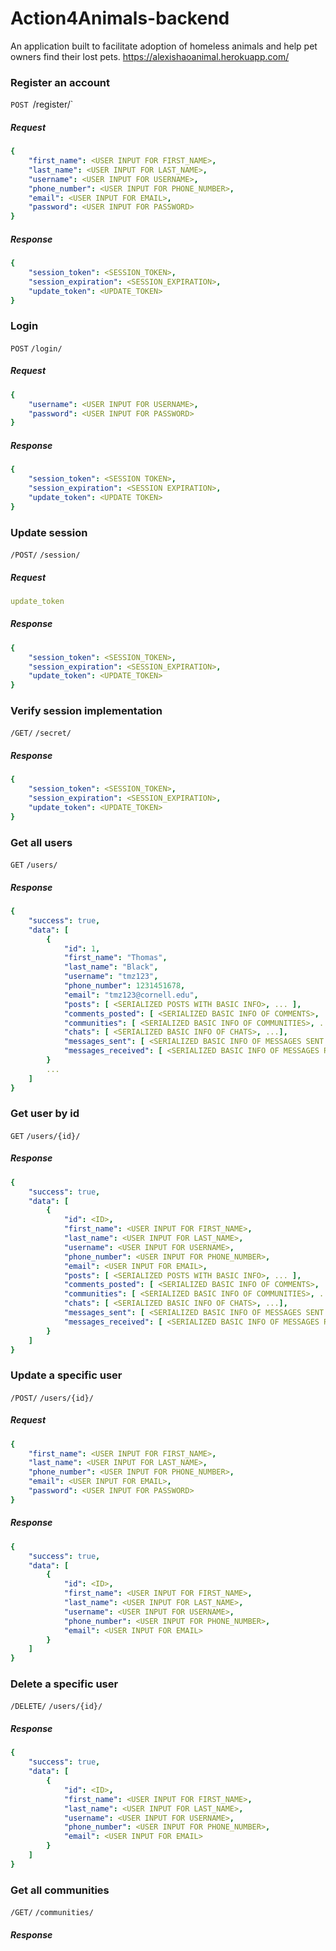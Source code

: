 # Action4Animals-backend
An application built to facilitate adoption of homeless animals and help pet owners find their lost pets.
https://alexishaoanimal.herokuapp.com/
### Register an account
`POST `/register/`
##### Request
```yaml
{
    "first_name": <USER INPUT FOR FIRST_NAME>,
    "last_name": <USER INPUT FOR LAST_NAME>,
    "username": <USER INPUT FOR USERNAME>,
    "phone_number": <USER INPUT FOR PHONE_NUMBER>,
    "email": <USER INPUT FOR EMAIL>,
    "password": <USER INPUT FOR PASSWORD>
}
```
##### Response
```yaml
{
    "session_token": <SESSION_TOKEN>,
    "session_expiration": <SESSION_EXPIRATION>,
    "update_token": <UPDATE_TOKEN>
}
```
### Login
`POST` `/login/`
##### Request
```yaml
{
    "username": <USER INPUT FOR USERNAME>,
    "password": <USER INPUT FOR PASSWORD>
}
```
##### Response
```yaml
{
    "session_token": <SESSION TOKEN>,
    "session_expiration": <SESSION EXPIRATION>,
    "update_token": <UPDATE TOKEN>
}
```
### Update session
`/POST/` `/session/`
##### Request
```yaml
update_token
```
##### Response
```yaml
{
    "session_token": <SESSION_TOKEN>,
    "session_expiration": <SESSION_EXPIRATION>,
    "update_token": <UPDATE_TOKEN>
}
```
### Verify session implementation
`/GET/` `/secret/`
##### Response
```yaml
{
    "session_token": <SESSION_TOKEN>,
    "session_expiration": <SESSION_EXPIRATION>,
    "update_token": <UPDATE_TOKEN>
}
```
### Get all users
`GET` `/users/`
##### Response
```yaml
{
    "success": true,
    "data": [
        {
            "id": 1,
            "first_name": "Thomas",
            "last_name": "Black",
            "username": "tmz123",
            "phone_number": 1231451678,
            "email": "tmz123@cornell.edu",
            "posts": [ <SERIALIZED POSTS WITH BASIC INFO>, ... ],
            "comments_posted": [ <SERIALIZED BASIC INFO OF COMMENTS>, ... ],
            "communities": [ <SERIALIZED BASIC INFO OF COMMUNITIES>, ... ],
            "chats": [ <SERIALIZED BASIC INFO OF CHATS>, ...],
            "messages_sent": [ <SERIALIZED BASIC INFO OF MESSAGES SENT BY THE USER>, ...],
            "messages_received": [ <SERIALIZED BASIC INFO OF MESSAGES RECEIVED BY THE USER>, ...]
        }
        ...
    ]
}
```
### Get user by id
`GET` `/users/{id}/`
##### Response
```yaml
{
    "success": true,
    "data": [
        {
            "id": <ID>,
            "first_name": <USER INPUT FOR FIRST_NAME>,
            "last_name": <USER INPUT FOR LAST_NAME>,
            "username": <USER INPUT FOR USERNAME>,
            "phone_number": <USER INPUT FOR PHONE_NUMBER>,
            "email": <USER INPUT FOR EMAIL>,
            "posts": [ <SERIALIZED POSTS WITH BASIC INFO>, ... ],
            "comments_posted": [ <SERIALIZED BASIC INFO OF COMMENTS>, ... ],
            "communities": [ <SERIALIZED BASIC INFO OF COMMUNITIES>, ... ],
            "chats": [ <SERIALIZED BASIC INFO OF CHATS>, ...],
            "messages_sent": [ <SERIALIZED BASIC INFO OF MESSAGES SENT BY THE USER>, ...],
            "messages_received": [ <SERIALIZED BASIC INFO OF MESSAGES RECEIVED BY THE USER>, ...]
        }
    ]
}
```
### Update a specific user
`/POST/` `/users/{id}/`
##### Request
```yaml
{
    "first_name": <USER INPUT FOR FIRST_NAME>,
    "last_name": <USER INPUT FOR LAST_NAME>,
    "phone_number": <USER INPUT FOR PHONE_NUMBER>,
    "email": <USER INPUT FOR EMAIL>,
    "password": <USER INPUT FOR PASSWORD>
}
```
##### Response
```yaml
{
    "success": true,
    "data": [
        {
            "id": <ID>,
            "first_name": <USER INPUT FOR FIRST_NAME>,
            "last_name": <USER INPUT FOR LAST_NAME>,
            "username": <USER INPUT FOR USERNAME>,
            "phone_number": <USER INPUT FOR PHONE_NUMBER>,
            "email": <USER INPUT FOR EMAIL>
        }
    ]
}
```
### Delete a specific user
`/DELETE/` `/users/{id}/`
##### Response
```yaml
{
    "success": true,
    "data": [
        {
            "id": <ID>,
            "first_name": <USER INPUT FOR FIRST_NAME>,
            "last_name": <USER INPUT FOR LAST_NAME>,
            "username": <USER INPUT FOR USERNAME>,
            "phone_number": <USER INPUT FOR PHONE_NUMBER>,
            "email": <USER INPUT FOR EMAIL>
        }
    ]
}
```
### Get all communities
`/GET/` `/communities/`
##### Response
```yaml

```



